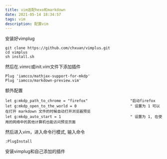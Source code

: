 ```yaml
---
title: vim适配hexo和markdown
date: 2021-05-14 18:34:57
tags: vim
description: 配置vim
---
```


安装好vimplug
```
git clone https://github.com/chxuan/vimplus.git
cd vimplus
sh install.sh
```
然后在.vimrc或init.vim文件下添加插件
```
Plug 'iamcco/mathjax-support-for-mkdp'
Plug 'iamcco/markdown-preview.vim'
```
额外配置
```
let g:mkdp_path_to_chrome = "firefox"                   "启动firefox
let g:mkdp_open_to_the_world = 0                        " 设置为 1 可以在打开 markdown 文件的时候自动打开浏览器预览
let g:mkdp_auto_start = 1                               " 设置为 1, 在使用的网络中的其他计算机也能访问预览页面
```
然后进入vim，进入命令行模式, 输入命令
```
:PlugInstall
```
安装vimplug和自己添加的插件
